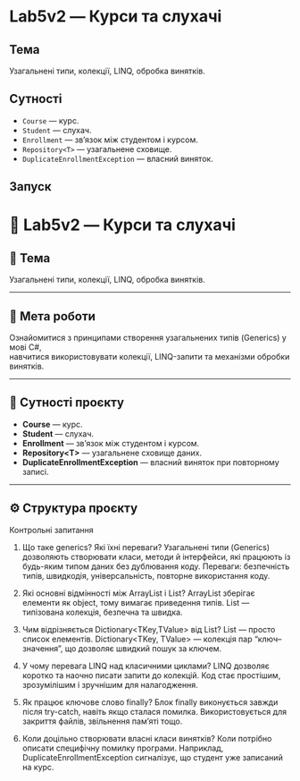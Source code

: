 # Lab5v2 — Курси та слухачі

## Тема
Узагальнені типи, колекції, LINQ, обробка винятків.

## Сутності
- `Course` — курс.
- `Student` — слухач.
- `Enrollment` — зв’язок між студентом і курсом.
- `Repository<T>` — узагальнене сховище.
- `DuplicateEnrollmentException` — власний виняток.

## Запуск
# 🧩 Lab5v2 — Курси та слухачі  

## 📘 Тема
Узагальнені типи, колекції, LINQ, обробка винятків.

---

## 🎯 Мета роботи
Ознайомитися з принципами створення узагальнених типів (Generics) у мові C#,  
навчитися використовувати колекції, LINQ-запити та механізми обробки винятків.

---

## 🧠 Сутності проєкту
- **Course** — курс.  
- **Student** — слухач.  
- **Enrollment** — зв’язок між студентом і курсом.  
- **Repository\<T\>** — узагальнене сховище даних.  
- **DuplicateEnrollmentException** — власний виняток при повторному записі.  

---

## ⚙️ Структура проєкту
Контрольні запитання

1. Що таке generics? Які їхні переваги?
Узагальнені типи (Generics) дозволяють створювати класи, методи й інтерфейси,
які працюють із будь-яким типом даних без дублювання коду.
Переваги: безпечність типів, швидкодія, універсальність, повторне використання коду.

2. Які основні відмінності між ArrayList і List<T>?
ArrayList зберігає елементи як object, тому вимагає приведення типів.
List<T> — типізована колекція, безпечна та швидка.

3. Чим відрізняється Dictionary<TKey,TValue> від List<T>?
List<T> — просто список елементів.
Dictionary<TKey, TValue> — колекція пар “ключ–значення”, що дозволяє швидкий пошук за ключем.

4. У чому перевага LINQ над класичними циклами?
LINQ дозволяє коротко та наочно писати запити до колекцій.
Код стає простішим, зрозумілішим і зручнішим для налагодження.

5. Як працює ключове слово finally?
Блок finally виконується завжди після try-catch, навіть якщо сталася помилка.
Використовується для закриття файлів, звільнення пам’яті тощо.

6. Коли доцільно створювати власні класи винятків?
Коли потрібно описати специфічну помилку програми.
Наприклад, DuplicateEnrollmentException сигналізує, що студент уже записаний на курс.